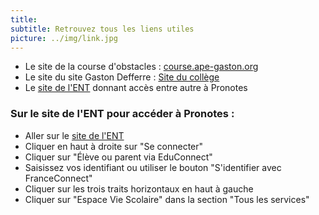 ```yaml
---
title: 
subtitle: Retrouvez tous les liens utiles
picture: ../img/link.jpg
---
```


* Le site de la course d'obstacles : [course.ape-gaston.org](http://course.ape-gaston.org)
* Le site du site Gaston Defferre : [Site du collège](https://sites.google.com/site/collegegdefferrepreuilly/home)
* Le [site de l'ENT](https://www.touraine-eschool.fr/portail/f/welcome/normal/render.uP) donnant accès entre autre à Pronotes

### Sur le site de l'ENT pour accéder à Pronotes :

* Aller sur le [site de l'ENT](https://www.touraine-eschool.fr/portail/f/welcome/normal/render.uP)
* Cliquer en haut à droite sur "Se connecter"
* Cliquer sur "Élève ou parent via EduConnect"
* Saisissez vos identifiant ou utiliser le bouton "S'identifier avec FranceConnect"
* Cliquer sur les trois traits horizontaux en haut à gauche
* Cliquer sur "Espace Vie Scolaire" dans la section "Tous les services"